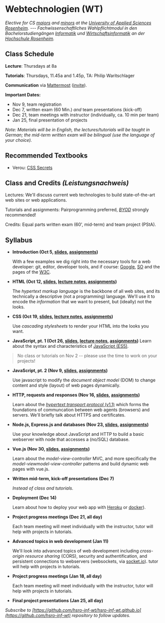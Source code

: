 # Webtechnologien (WT)


_Elective for CS [majors](https://www.fh-rosenheim.de/technik/informatik-mathematik/informatik-bachelor/) and [minors](https://www.fh-rosenheim.de/technik/informatik-mathematik/wirtschaftsinformatik-bachelor/) at the [University of Applied Sciences Rosenheim](https://www.fh-rosenheim.de). --- Fachwissenschaftliches Wahlpflichtmodul in den Bachelorstudiengängen [Informatik](https://www.fh-rosenheim.de/technik/informatik-mathematik/informatik-bachelor/) und [Wirtschaftsinformatik](https://www.fh-rosenheim.de/technik/informatik-mathematik/wirtschaftsinformatik-bachelor/) an der [Hochschule Rosenheim](www.fh-rosenheim.de)._


## Class Schedule

**Lecture**: Thursdays at 8a

**Tutorials**: Thursdays, 11.45a and 1.45p, TA: Philip Waritschlager

**Communication** via [Mattermost](https://inf-mattermost.fh-rosenheim.de/wt-2017/channels/town-square) ([invite](https://inf-mattermost.fh-rosenheim.de/signup_user_complete/?id=cwd8jpz4ijfxdgg6i6q45d1asa)).

**Important Dates:**
- Nov 9, team registration
- Dec 7, written exam (60 Min.) *and* team presentations (kick-off)
- Dec 21, team meetings with instructor (individually, ca. 10 min per team)
- Jan 25, final presentation of projects

_Note: Materials will be in English, the lectures/tutorials will be taught in German; the mid-term written exam will be bilingual (use the language of your choice)._


## Recommended Textbooks
- Verou: [CSS Secrets](https://www.amazon.de/CSS-Secrets-Solutions-Everyday-Problems/dp/1449372635)


## Class and Credits _(Leistungsnachweis)_
Lectures: We'll discuss current web technologies to build state-of-the-art web sites or web applications.

Tutorials and assignments: Pairprogramming preferred, [_BYOD_](https://en.wikipedia.org/wiki/Bring_your_own_device) strongly recommended!

Credits: Equal parts written exam (60', mid-term) and team project (PStA).


## Syllabus
- **Introduction (Oct 5, [slides](/01s-intro/), [assignments](/01a-tools/))**

	With a few examples we dig right into the necessary tools for a web developer: git, editor, developer tools, and if course: [Google](https://www.google.com), [SO](https://www.stackoverflow.com) and the pages of the [W3C](https://www.w3.org/).

- **HTML (Oct 12, [slides](/02s-html/), [lecture notes](/02ln-html/), [assignments](/02a-html/))**

	The *hypertext markup language* is the backbone of all web sites, and its technically a descriptive (not a programming) language.
	We'll use it to encode the _information_ that we want to present, but (ideally) not the looks.

- **CSS (Oct 19, [slides](/03s-css/), [lecture notes](/03ln-css/), [assignments](/03a-css/))**

	Use *cascading stylesheets* to render your HTML into the looks you want.
	
- **JavaScript, pt. 1 (Oct 26, [slides](/04s-js-1/), [lecture notes](/04ln-js-1/), [assignments](/04a-js-1/))**
	Learn about the syntax and characteristics of [JavaScript (ES5)](http://es6-features.org/).

> No class or tutorials on Nov 2 -- please use the time to work on your projects!

- **JavaScript, pt. 2 (Nov 9, [slides](/05s-js-2/), [assignments](/05a-js-2/))**

	Use javascript to modify the *document object model* (DOM) to change content and style (layout) of web pages dynamically.
	
- **HTTP, requests and responses (Nov 16, [slides](/06s-http), [assignments](/06a-http/))**

	Learn about the [*hypertext transport protocol* (v1.1)](https://tools.ietf.org/html/rfc7231) which forms the foundations of communcation between web agents (browsers) and servers.
	We'll briefly talk about HTTPS and certificates.

- **Node.js, Express.js and databases (Nov 23, [slides](/07s-express-db/), [assignments](/07a-express-db/))**

	Use your knowledge about JavaScript and HTTP to build a basic webserver with node that accesses a (no/SQL) database.

- **Vue.js (Nov 30, [slides](/08s-vuejs/), [assignments](/08a-vuejs/))**

	Learn about the *model-view-controller* MVC, and more specifically the *model-viewmodel-view-controller* patterns and build dynamic web pages with vue.js.

- **Written mid-term, kick-off presentations (Dec 7)**

	_Instead of class and tutorials._

- **Deployment (Dec 14)**

	Learn about how to deploy your web app with [Heroku](https://www.heroku.com/) or [docker](https://www.docker.com)).

- **Project progress meetings (Dec 21, all day)**

	Each team meeting will meet individually with the instructor, tutor will help with projects in tutorials.

- **Advanced topics in web development (Jan 11)**

	We'll look into advanced topics of web development including *cross-origin resource sharing* (CORS), security and authentification, and persistent connections to webservers (websockets, via [socket.io](https://socket.io/)).
	tutor will help with projects in tutorials.

- **Project progress meetings (Jan 18, all day)**

	Each team meeting will meet individually with the instructor, tutor will help with projects in tutorials.
	
- **Final project presentations (Jan 25, all day)**


_Subscribe to [https://github.com/hsro-inf-wt/hsro-inf-wt.github.io](https://github.com/hsro-inf-wt) repository to follow updates._
